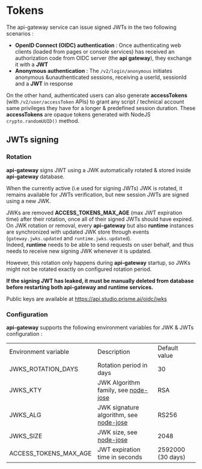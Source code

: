 # Tokens  

The api-gateway service can issue signed JWTs in the two following scenarios :  

* **OpenID Connect (OIDC) authentication** : Once authenticating web clients (loaded from pages or console services) has received an authorization code from OIDC server (the **api gateway**), they exchange it with a **JWT**  
* **Anonymous authentication** : The `/v2/login/anonymous` initiates anonymous &unauthenticated sessions, receiving a userId, sessionId and a **JWT** in response

On the other hand,  authenticated users can also generate **accessTokens** (with `/v2/user/accessToken` APIs) to grant any script / technical account same privileges they have for a longer & predefined session duration. These **accessTokens** are opaque tokens generated with NodeJS `crypto.randomUUID()` method.  

## JWTs signing  

### Rotation

**api-gateway** signs JWT using a JWK automatically rotated & stored inside **api-gateway** database.  

When the currently active (i.e used for signing JWTs) JWK is rotated, it remains available for JWTs verification, but new session JWTs are signed using a new JWK.  

JWKs are removed **ACCESS_TOKENS_MAX_AGE** (max JWT expiration time) after their rotation, once all of their signed JWTs should have expired.  
On JWK rotation or removal, every **api-gateway** but also **runtime** instances are synchronized with updated JWK store through events (`gateway.jwks.updated` and `runtime.jwks.updated`).  
Indeed, **runtime** needs to be able to send requests on user behalf, and thus needs to receive new signing JWK whenever it is updated.  

However, this rotation only happens during **api-gateway** startup, so JWKs might not be rotated exactly on configured rotation period.  

**If the signing JWT has leaked, it must be manually deleted from database before restarting both api-gateway and runtime services.**  

Public keys are available at https://api.studio.prisme.ai/oidc/jwks

### Configuration

**api-gateway** supports the following environment variables for JWK & JWTs configuration :  

<table>
  <tr>
    <td>Environment variable</td>
    <td>Description</td>
    <td>Default value</td>
  </tr>

  <tr>
    <td>JWKS_ROTATION_DAYS</td>
    <td>Rotation period in days</td>
    <td>30</td>
  </tr>      
  <tr>
    <td>JWKS_KTY</td>
    <td>JWK Algorithm family, see <a href="https://github.com/cisco/node-jose">node-jose</a></td>
    <td>RSA</td>
  </tr>      
  <tr>
    <td>JWKS_ALG</td>
    <td>JWK signature algorithm, see <a href="https://github.com/cisco/node-jose">node-jose</a></td>
    <td>RS256</td>
  </tr>    
  <tr>
    <td>JWKS_SIZE</td>
    <td>JWK size, see <a href="https://github.com/cisco/node-jose">node-jose</a></td>
    <td>2048</td>
  </tr>      
  <tr>
    <td>ACCESS_TOKENS_MAX_AGE</td>
    <td>JWT expiration time in seconds</td>
    <td>2592000 (30 days)</td>
  </tr>      

</table>
